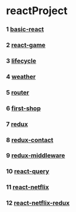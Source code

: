 # reactProject

### 1 [basic-react](https://github.com/YuniGKDev/reactProject/tree/main/basic-react)
### 2 [react-game](https://github.com/YuniGKDev/reactProject/tree/main/react-game)
### 3 [lifecycle](https://github.com/YuniGKDev/reactProject/tree/main/lifecycle)
### 4 [weather](https://github.com/YuniGKDev/reactProject/tree/main/weather)
### 5 [router](https://github.com/YuniGKDev/reactProject/tree/main/router)
### 6 [first-shop](https://github.com/YuniGKDev/reactProject/tree/main/first-shop)
### 7 [redux](https://github.com/YuniGKDev/reactProject/tree/main/redux)
### 8 [redux-contact](https://github.com/YuniGKDev/reactProject/tree/main/redux-contact)
### 9 [redux-middleware](https://github.com/YuniGKDev/reactProject/tree/main/redux-middleware)
### 10 [react-query](https://github.com/YuniGKDev/reactProject/tree/main/react-query)
### 11 [react-netflix](https://github.com/YuniGKDev/reactProject/tree/main/react-netflx)
### 12 [react-netflix-redux](https://github.com/YuniGKDev/reactProject/tree/main/react-netflx-redux)

